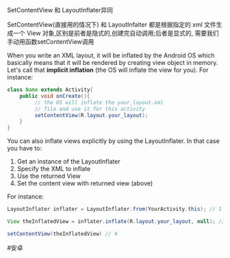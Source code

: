 SetContentView 和 LayoutInflater异同

SetContentView(直接用的情况下) 和 LayoutInfalter 都是根据指定的 xml 文件生成一个 View 对象,区别是前者是隐式的,创建完自动调用;后者是显式的, 需要我们手动用函数setContentView调用

When you write an XML layout, it will be inflated by the Android OS which basically means that it will be rendered by creating view object in memory. Let's call that **implicit inflation** (the OS will inflate the view for you). For instance:

```java
class Name extends Activity{
    public void onCreate(){
         // the OS will inflate the your_layout.xml
         // file and use it for this activity
         setContentView(R.layout.your_layout);
    }
}
```

You can also inflate views explicitly by using the LayoutInflater. In that case you have to:

1. Get an instance of the LayoutInflater
2. Specify the XML to inflate
3. Use the returned View
4. Set the content view with returned view (above)

For instance:

```java
LayoutInflater inflater = LayoutInflater.from(YourActivity.this); // 1

View theInflatedView = inflater.inflate(R.layout.your_layout, null); // 2 and 3

setContentView(theInflatedView) // 4

```
#安卓
